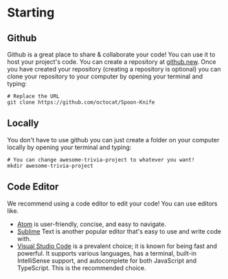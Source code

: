 # Starting

## Github
Github is a great place to share & collaborate your code! You can use it to host your project's code. You can create a repository at [github.new](https://github.new/). Once you have created your repository (creating a repository is optional) you can clone your repository to your computer by opening your terminal and typing:

```shell
# Replace the URL
git clone https://github.com/octocat/Spoon-Knife
```

## Locally
You don't have to use github you can just create a folder on your computer locally by opening your terminal and typing:

```shell
# You can change awesome-trivia-project to whatever you want!
mkdir awesome-trivia-project
```

## Code Editor
We recommend using a code editor to edit your code! You can use editors like.

- [Atom](https://atom.io/) is user-friendly, concise, and easy to navigate.
- [Sublime](https://www.sublimetext.com/) Text is another popular editor that's easy to use and write code with.
- [Visual Studio Code](https://code.visualstudio.com/) is a prevalent choice; it is known for being fast and powerful. It supports various languages, has a terminal, built-in IntelliSense support, and autocomplete for both JavaScript and TypeScript. This is the recommended choice.